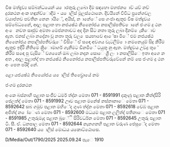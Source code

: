විෂ මත්ද්‍රව්‍ය සම්බන්ධයෙන් ය ොරතුරු ලබො දීම සඳහො මහජන ොව්‍ යව්‍ නව්‍ දුරකථන අංක හඳුන්ව්‍ොදීම - ය ොලිස් මූලස්ථොනෙ. දිවයිනේ විවිධ ප්‍රනේශවල වයාප්තව පවතින නෙන ායිේ, අයිස්, න ානේේ සෙ ගංජා ඇතුළු විෂ මත්ද්‍රවය සම්බේධනෙේ, අදාල පළාත භා නජයෂ්ඨ නිනෙෝජය නපාලිස්පතිව ොනේ ජංගම දු ථන අං ෙ නවත සෘජුව අමතා මෙජනතාවට අද දින සිට නතා තුරු ලබා දීනම් ෙැකිොව ඇත. එනස් ලබා නදේනා වූ නතා තුරු වල ෙසයභාවෙ ආ ේෂා මිේ එම නජයෂ්ඨ නිනෙෝජය නපාලිස්පතිවරුේ විසිේ ඒ සඳො අවශය වැටලීම් ො නමනෙයුම් සිදු කිරීම ඇතුළු ඉදිරි නීතිමෙ ක්‍රිොමාර්ග ගැනීමට ඩිනමිේ ටයුතු නු ඇත. මත්ද්‍රවය උවදු තු ේ කිරීම සඳො පු වැසිේ වශනෙේ ඔබ ලබා නදන සොෙ ශ්‍රී ලං ා නපාලිසිෙ ඉතා අගෙ න අත , අදාල පළාත්ද්‍ භා නජයෂ්ඨ නිනෙෝජය නපාලිස්පතිවරුවේනේ නම් සෙ ජංගම දු ථන අං පෙත පරිදි නේ.

ළො යජයෂ්ඨ නියෙෝජය ය ොලිස් තිව්‍රෙොයේ නම

ජංගම දුරකථන

අංකෙ බස්නාහි පළාත සංජීව ධර්ම ත්ද්‍න මෙතා 071 - 8591991 දකුණු පළාත කිත්ද්‍සිරි ජෙලත්ද්‍ මෙතා 071 - 8591992 ඌව පළාත මනේෂ් නස්නානාෙ මෙතා 071 - 8592642 සබ ගමුව පළාත මහිේද ගුණ ත්ද්‍න මෙතා 071 - 8592618 වෙඹ පළාත අජිත්ද්‍ න ෝෙණ මෙතා 071 - 8592600 මධයම පළාත ලලිත්ද්‍ පතිනාෙ මෙතා 071 - 8591985 උතුරුමැද පළාත බුේි සිරිවර්ධන මෙතා 071 - 8592645 උතුරු පළාත ටී. සී. ඒ. ධනපාල මෙතා 071 - 8592644 නැනගනහි පළාත වරුණ ජෙසුේද මෙතා 071 - 8592640 ය ොලිස් මොධය යකොට්ඨොසෙ.

D/Media/Out/1790/2025 2025.09.24 පැෙ 1910